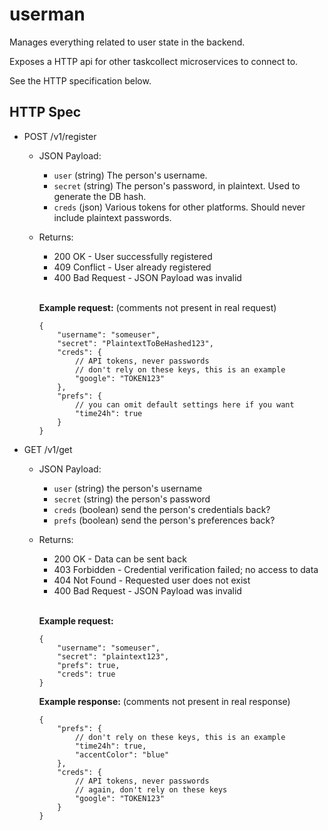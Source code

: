 # userman
Manages everything related to user state in the backend.

Exposes a HTTP api for other taskcollect microservices to connect to.

See the HTTP specification below.

## HTTP Spec

* POST /v1/register
    * JSON Payload:
        * `user` (string) The person's username.
        * `secret` (string) The person's password, in plaintext. Used to generate the DB hash.
        * `creds` (json) Various tokens for other platforms. Should never include plaintext passwords.
    * Returns:
        * 200 OK - User successfully registered
        * 409 Conflict - User already registered
        * 400 Bad Request - JSON Payload was invalid

        <br>

        **Example request:** (comments not present in real request)
        ```jsonc
        {
            "username": "someuser",
            "secret": "PlaintextToBeHashed123",
            "creds": {
                // API tokens, never passwords
                // don't rely on these keys, this is an example
                "google": "TOKEN123"
            },
            "prefs": {
                // you can omit default settings here if you want
                "time24h": true
            }
        }
        ```
* GET /v1/get
    * JSON Payload:
        * `user` (string) the person's username
        * `secret` (string) the person's password
        * `creds` (boolean) send the person's credentials back?
        * `prefs` (boolean) send the person's preferences back? 
    * Returns:
        * 200 OK - Data can be sent back
        * 403 Forbidden - Credential verification failed; no access to data
        * 404 Not Found - Requested user does not exist
        * 400 Bad Request - JSON Payload was invalid

        <br>
        
        **Example request:**
        ```jsonc
        {
            "username": "someuser",
            "secret": "plaintext123",
            "prefs": true,
            "creds": true
        }
        ```
        **Example response:** (comments not present in real response)
        ```jsonc
        {
            "prefs": {
                // don't rely on these keys, this is an example
                "time24h": true,
                "accentColor": "blue"
            },
            "creds": {
                // API tokens, never passwords
                // again, don't rely on these keys
                "google": "TOKEN123"
            }
        }
        ```